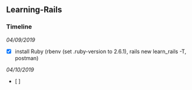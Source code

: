 ## Learning-Rails

### Timeline

*04/09/2019*
- [x] install Ruby (rbenv (set .ruby-version to 2.6.1), rails new learn_rails -T, postman)

*04/10/2019*
- [ ] 
